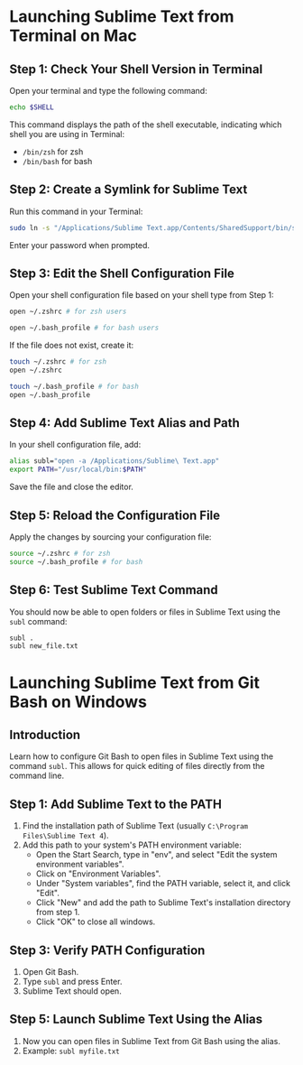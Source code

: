 # Launching Sublime Text from Terminal on Mac

## Step 1: Check Your Shell Version in Terminal

Open your terminal and type the following command:
```sh
echo $SHELL
```
This command displays the path of the shell executable, indicating which shell you are using in Terminal:
- `/bin/zsh` for zsh
- `/bin/bash` for bash

## Step 2: Create a Symlink for Sublime Text

Run this command in your Terminal:
```sh
sudo ln -s "/Applications/Sublime Text.app/Contents/SharedSupport/bin/subl" /usr/local/bin/sublime
```
Enter your password when prompted.

## Step 3: Edit the Shell Configuration File

Open your shell configuration file based on your shell type from Step 1:
```sh
open ~/.zshrc # for zsh users
```
```sh
open ~/.bash_profile # for bash users
```

If the file does not exist, create it:
```sh
touch ~/.zshrc # for zsh
open ~/.zshrc
```
```sh
touch ~/.bash_profile # for bash
open ~/.bash_profile
```

## Step 4: Add Sublime Text Alias and Path

In your shell configuration file, add:
```sh
alias subl="open -a /Applications/Sublime\ Text.app"
export PATH="/usr/local/bin:$PATH"
```
Save the file and close the editor.

## Step 5: Reload the Configuration File

Apply the changes by sourcing your configuration file:
```sh
source ~/.zshrc # for zsh
source ~/.bash_profile # for bash
```

## Step 6: Test Sublime Text Command

You should now be able to open folders or files in Sublime Text using the `subl` command:
```sh
subl .
subl new_file.txt
```

# Launching Sublime Text from Git Bash on Windows

## Introduction
Learn how to configure Git Bash to open files in Sublime Text using the command `subl`. This allows for quick editing of files directly from the command line.

## Step 1: Add Sublime Text to the PATH
1. Find the installation path of Sublime Text (usually `C:\Program Files\Sublime Text 4`).
2. Add this path to your system's PATH environment variable:
    - Open the Start Search, type in "env", and select "Edit the system environment variables".
    - Click on "Environment Variables".
    - Under "System variables", find the PATH variable, select it, and click "Edit".
    - Click "New" and add the path to Sublime Text's installation directory from step 1.
    - Click "OK" to close all windows.

## Step 3: Verify PATH Configuration
1. Open Git Bash.
2. Type `subl` and press Enter.
3. Sublime Text should open.

## Step 5: Launch Sublime Text Using the Alias
1. Now you can open files in Sublime Text from Git Bash using the alias.
2. Example: `subl myfile.txt`
